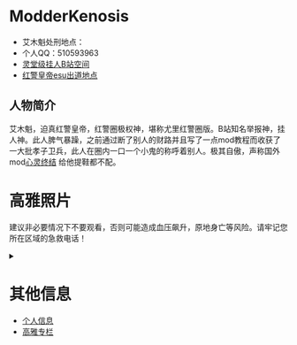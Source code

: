 # ModderKenosis
- 艾木魁处刑地点：
- 个人QQ：510593963
- [灵堂级挂人B站空间](https://b23.tv/6ghQHAd)
- [红警皇帝esu出道地点](https://esu.dog/崔哲元)
## 人物简介
艾木魁，迫真红警皇帝，红警圈极权神，堪称尤里红警圈版。B站知名举报神，挂人神。此人脾气暴躁，之前通过断了别人的财路并且写了一点mod教程而收获了一大批孝子卫兵，此人在圈内一口一个小鬼的称呼着别人。极其自傲，声称国外mod[心灵终结](http://mentalomega.com)
给他提鞋都不配。

# 高雅照片
​
​建议非必要情况下不要观看，否则可能造成血压飙升，原地身亡等风险。请牢记您所在区域的急救电话！
​<details>​
​<summary></summary>​
![​image​](240px-Czy.jpg)
</details>

# 其他信息
- [个人信息](pages/个人信息.md)
- [高雅专栏](pages/高雅专栏.md)
